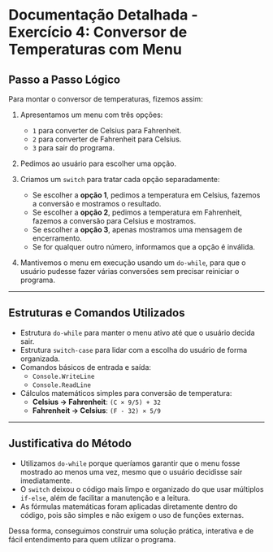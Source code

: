 # Documentação Detalhada - Exercício 4: Conversor de Temperaturas com Menu

##  Passo a Passo Lógico

Para montar o conversor de temperaturas, fizemos assim:

1. Apresentamos um menu com três opções:
   - `1` para converter de Celsius para Fahrenheit.
   - `2` para converter de Fahrenheit para Celsius.
   - `3` para sair do programa.

2. Pedimos ao usuário para escolher uma opção.

3. Criamos um `switch` para tratar cada opção separadamente:
   - Se escolher a **opção 1**, pedimos a temperatura em Celsius, fazemos a conversão e mostramos o resultado.
   - Se escolher a **opção 2**, pedimos a temperatura em Fahrenheit, fazemos a conversão para Celsius e mostramos.
   - Se escolher a **opção 3**, apenas mostramos uma mensagem de encerramento.
   - Se for qualquer outro número, informamos que a opção é inválida.

4. Mantivemos o menu em execução usando um `do-while`, para que o usuário pudesse fazer várias conversões sem precisar reiniciar o programa.

---

##  Estruturas e Comandos Utilizados

- Estrutura `do-while` para manter o menu ativo até que o usuário decida sair.
- Estrutura `switch-case` para lidar com a escolha do usuário de forma organizada.
- Comandos básicos de entrada e saída:
  - `Console.WriteLine`
  - `Console.ReadLine`
- Cálculos matemáticos simples para conversão de temperatura:
  - **Celsius → Fahrenheit**: `(C × 9/5) + 32`
  - **Fahrenheit → Celsius**: `(F - 32) × 5/9`

---

##  Justificativa do Método

- Utilizamos `do-while` porque queríamos garantir que o menu fosse mostrado ao menos uma vez, mesmo que o usuário decidisse sair imediatamente.
- O `switch` deixou o código mais limpo e organizado do que usar múltiplos `if-else`, além de facilitar a manutenção e a leitura.
- As fórmulas matemáticas foram aplicadas diretamente dentro do código, pois são simples e não exigem o uso de funções externas.

Dessa forma, conseguimos construir uma solução prática, interativa e de fácil entendimento para quem utilizar o programa.
